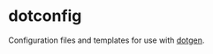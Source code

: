 # dotconfig

Configuration files and templates for use with [dotgen](https://github.com/cedrichaase/dotgen).
